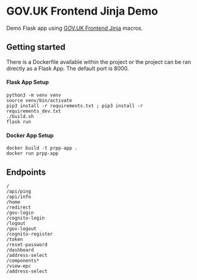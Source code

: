 # GOV.UK Frontend Jinja Demo

Demo Flask app using [GOV.UK Frontend Jinja](https://github.com/LandRegistry/govuk-frontend-jinja) macros.

## Getting started

There is a Dockerfile available within the project or the project can be ran directly as a Flask App. The default port is 8000.

#### Flask App Setup

```shell
python3 -m venv venv
source venv/bin/activate
pip3 install -r requirements.txt ; pip3 install -r requirements_dev.txt
./build.sh
flask run
```

#### Docker App Setup
```
docker build -t prpp-app .
docker run prpp-app
```

## Endpoints
```
/
/api/ping
/api/info
/home
/redirect
/gov-login
/cognito-login
/logout
/gov-logout
/cognito-register
/token
/reset-password
/dashboard
/address-select
/components*
/view-epc
/address-select

```

